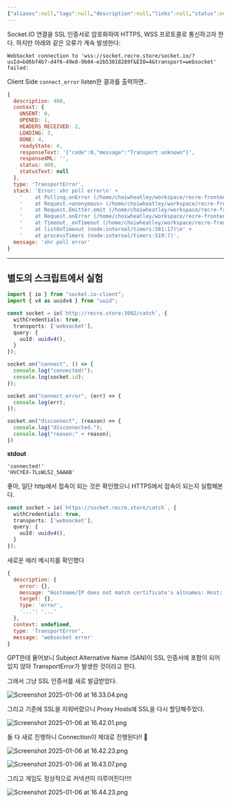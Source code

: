 ```yaml
---
{"aliases":null,"tags":null,"description":null,"links":null,"status":null,"title":"RecRe2025 Socket.IO on SSL","created":"2025-01-05T15:58:39","updated":"2025-01-06T16:44:43","dg-publish":true,"permalink":"/docs/RecRe2025 Socket.IO on SSL/","dgPassFrontmatter":true}
---
```


Socket.IO 연결을 SSL 인증서로 암호화하여 HTTPS, WSS 프로토콜로 통신하고자 한다. 하지만 아래와 같은 오류가 계속 발생한다:

```
WebSocket connection to 'wss://socket.recre.store/socket.io/?uuId=bd6bf4b7-d4f6-49e8-9b84-e2b53818289f&EIO=4&transport=websocket' failed:
```

Client Side `connect_error` listen한 결과를 출력하면..

```javascript
{
  description: 400,
  context: {
    UNSENT: 0,
    OPENED: 1,
    HEADERS_RECEIVED: 2,
    LOADING: 3,
    DONE: 4,
    readyState: 4,
    responseText: '{"code":0,"message":"Transport unknown"}',
    responseXML: '',
    status: 400,
    statusText: null
  },
  type: 'TransportError',
  stack: 'Error: xhr poll error\n' +
    '    at Polling.onError (/home/choiwheatley/workspace/recre-frontend/node_modules/engine.io-client/build/cjs/transport.js:47:37)\n' +
    '    at Request.<anonymous> (/home/choiwheatley/workspace/recre-frontend/node_modules/engine.io-client/build/cjs/transports/polling.js:238:18)\n' +
    '    at Request.Emitter.emit (/home/choiwheatley/workspace/recre-frontend/node_modules/@socket.io/component-emitter/index.js:143:20)\n' +
    '    at Request.onError (/home/choiwheatley/workspace/recre-frontend/node_modules/engine.io-client/build/cjs/transports/polling.js:343:14)\n' +
    '    at Timeout._onTimeout (/home/choiwheatley/workspace/recre-frontend/node_modules/engine.io-client/build/cjs/transports/polling.js:316:30)\n' +
    '    at listOnTimeout (node:internal/timers:581:17)\n' +
    '    at processTimers (node:internal/timers:519:7)',
  message: 'xhr poll error'
}
```

---

## 별도의 스크립트에서 실험

```typescript
import { io } from "socket.io-client";
import { v4 as uuidv4 } from "uuid";

const socket = io(`http://recre.store:3002/catch`, {
  withCredentials: true,
  transports: ['websocket'],
  query: {
    uuId: uuidv4(),
  }
});

socket.on("connect", () => {
  console.log("connected!");
  console.log(socket.id);
});

socket.on("connect_error", (err) => {
  console.log(err);
});

socket.on("disconnect", (reason) => {
  console.log("disconnected.");
  console.log("reason:" + reason);
})
```

**stdout**

```
'connected!'
'HVCYEX-7LsWL52_5AAAB'
```

좋아, 일단 http에서 접속이 되는 것은 확인했으니 HTTPS에서 접속이 되는지 실험해본다.

```typescript
const socket = io(`https://socket.recre.store/catch`, {
  withCredentials: true,
  transports: ['websocket'],
  query: {
    uuId: uuidv4(),
  }
});
```

새로운 에러 메시지를 확인했다

```javascript
{
  description: {
    error: {},
    message: "Hostname/IP does not match certificate's altnames: Host: socket.recre.store. is not in the cert's altnames: DNS:recre.store",
    target: {},
    type: 'error',
    '...': '...'
  },
  context: undefined,
  type: 'TransportError',
  message: 'websocket error'
}
```

GPT한테 물어보니 Subject Alternative Name (SAN)이 SSL 인증서에 포함이 되어있지 않아 TransportError가 발생한 것이라고 한다.

그래서 그냥 SSL 인증서를 새로 발급받았다.

![Screenshot 2025-01-06 at 16.33.04.png](/img/user/docs/assets/Screenshot%202025-01-06%20at%2016.33.04.png)

그리고 기존에 SSL을 지워버렸으니 Proxy Hosts에 SSL을 다시 할당해주었다.

![Screenshot 2025-01-06 at 16.42.01.png](/img/user/docs/assets/Screenshot%202025-01-06%20at%2016.42.01.png)

둘 다 새로 진행하니 Connection이 제대로 진행된다!! 🎉

![Screenshot 2025-01-06 at 16.42.23.png](/img/user/docs/assets/Screenshot%202025-01-06%20at%2016.42.23.png)

![Screenshot 2025-01-06 at 16.43.07.png](/img/user/docs/assets/Screenshot%202025-01-06%20at%2016.43.07.png)

그리고 게임도 정상적으로 커넥션이 이루어진다!!!!

![Screenshot 2025-01-06 at 16.44.23.png](/img/user/docs/assets/Screenshot%202025-01-06%20at%2016.44.23.png)
